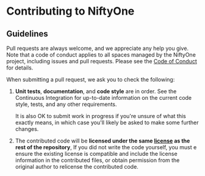 # Contributing to NiftyOne

## Guidelines

Pull requests are always welcome, and we appreciate any help you give. Note
that a code of conduct applies to all spaces managed by the NiftyOne project,
including issues and pull requests. Please see the
[Code of Conduct](CODE_OF_CONDUCT.md) for details.

When submitting a pull request, we ask you to check the following:

1. **Unit tests**, **documentation**, and **code style** are in order.
   See the Continuous Integration for up-to-date information on the current
   code style, tests, and any other requirements.

   It is also OK to submit work in progress if you're unsure of what this
   exactly means, in which case you'll likely be asked to make some further
   changes.

2. The contributed code will be **licensed under the same [license](LICENSE) as
   the rest of the repository**, If you did not write the code yourself, you must e
   ensure the existing license is compatible and include the license information
   in the contributed files, or obtain permission from the original author to
   relicense the contributed code.
